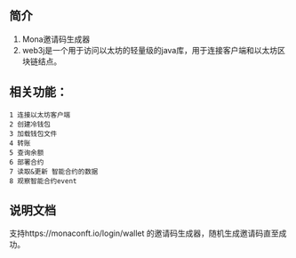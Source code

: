 ## 简介
1. Mona邀请码生成器
3. web3j是一个用于访问以太坊的轻量级的java库，用于连接客户端和以太坊区块链结点。

## 相关功能：
    1 连接以太坊客户端
    2 创建冷钱包
    3 加载钱包文件
    4 转账
    5 查询余额
    6 部署合约
    7 读取&更新 智能合约的数据
    8 观察智能合约event
## 说明文档

支持https://monaconft.io/login/wallet
的邀请码生成器，随机生成邀请码直至成功。

